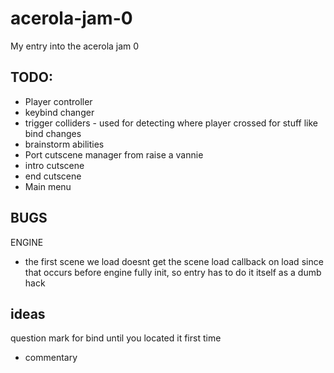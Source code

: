 # acerola-jam-0

My entry into the acerola jam 0

## TODO:

- Player controller
- keybind changer
- trigger colliders - used for detecting where player crossed for stuff like bind changes
- brainstorm abilities
- Port cutscene manager from raise a vannie
- intro cutscene
- end cutscene
- Main menu

## BUGS

ENGINE

- the first scene we load doesnt get the scene load callback on load since that occurs before engine fully init, so entry has to do it itself as a dumb hack

## ideas

question mark for bind until you located it first time
- commentary
